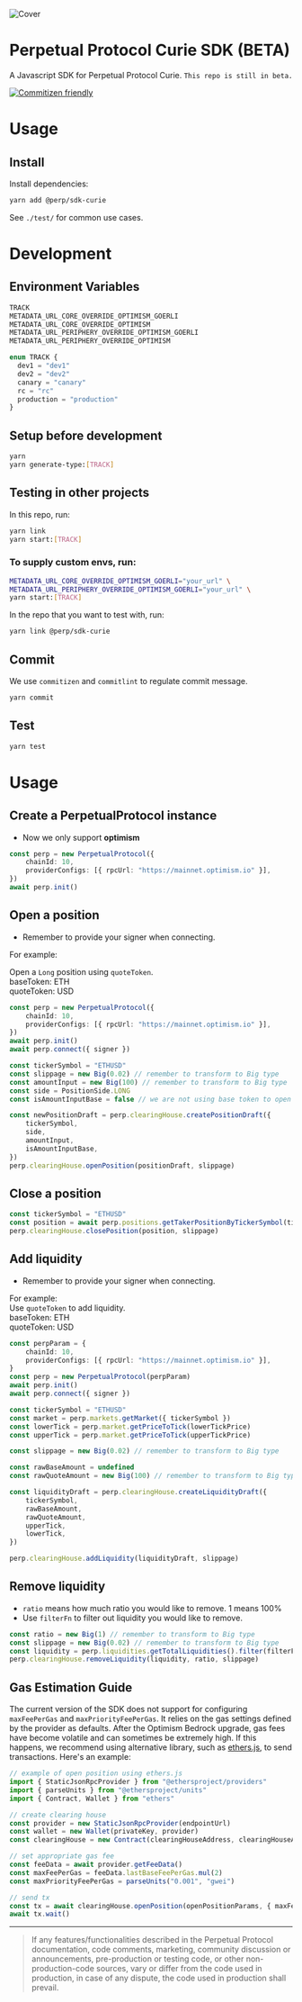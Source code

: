 ![Cover](https://user-images.githubusercontent.com/5022617/167766554-055c9785-00ec-4a5a-86ac-a4b3e1a42e76.png)

# Perpetual Protocol Curie SDK (BETA)

A Javascript SDK for Perpetual Protocol Curie.
`This repo is still in beta.`

[![Commitizen friendly](https://img.shields.io/badge/commitizen-friendly-brightgreen.svg)](http://commitizen.github.io/cz-cli/)

# Usage

## Install

Install dependencies:

```bash
yarn add @perp/sdk-curie
```

See `./test/` for common use cases.

# Development

## Environment Variables

```javascript
TRACK
METADATA_URL_CORE_OVERRIDE_OPTIMISM_GOERLI
METADATA_URL_CORE_OVERRIDE_OPTIMISM
METADATA_URL_PERIPHERY_OVERRIDE_OPTIMISM_GOERLI
METADATA_URL_PERIPHERY_OVERRIDE_OPTIMISM

enum TRACK {
  dev1 = "dev1"
  dev2 = "dev2"
  canary = "canary"
  rc = "rc"
  production = "production"
}
```

## Setup before development

```bash
yarn
yarn generate-type:[TRACK]
```

## Testing in other projects

In this repo, run:

```bash
yarn link
yarn start:[TRACK]
```

### To supply custom envs, run:

```bash
METADATA_URL_CORE_OVERRIDE_OPTIMISM_GOERLI="your_url" \
METADATA_URL_PERIPHERY_OVERRIDE_OPTIMISM_GOERLI="your_url" \
yarn start:[TRACK]
```

In the repo that you want to test with, run:

```bash
yarn link @perp/sdk-curie
```

##

## Commit

We use `commitizen` and `commitlint` to regulate commit message.

```bash
yarn commit
```

## Test

```bash
yarn test
```

# Usage

## Create a PerpetualProtocol instance

-   Now we only support **optimism**

```ts
const perp = new PerpetualProtocol({
    chainId: 10,
    providerConfigs: [{ rpcUrl: "https://mainnet.optimism.io" }],
})
await perp.init()
```

## Open a position

-   Remember to provide your signer when connecting.

For example:

Open a `Long` position using `quoteToken`. <br>
baseToken: ETH <br>
quoteToken: USD

```ts
const perp = new PerpetualProtocol({
    chainId: 10,
    providerConfigs: [{ rpcUrl: "https://mainnet.optimism.io" }],
})
await perp.init()
await perp.connect({ signer })
```

```ts
const tickerSymbol = "ETHUSD"
const slippage = new Big(0.02) // remember to transform to Big type
const amountInput = new Big(100) // remember to transform to Big type
const side = PositionSide.LONG
const isAmountInputBase = false // we are not using base token to open a long position here.

const newPositionDraft = perp.clearingHouse.createPositionDraft({
    tickerSymbol,
    side,
    amountInput,
    isAmountInputBase,
})
perp.clearingHouse.openPosition(positionDraft, slippage)
```

## Close a position

```ts
const tickerSymbol = "ETHUSD"
const position = await perp.positions.getTakerPositionByTickerSymbol(tickerSymbol)
perp.clearingHouse.closePosition(position, slippage)
```

## Add liquidity

-   Remember to provide your signer when connecting.

For example:<br />
Use `quoteToken` to add liquidity. <br />
baseToken: ETH <br />
quoteToken: USD

```ts
const perpParam = {
    chainId: 10,
    providerConfigs: [{ rpcUrl: "https://mainnet.optimism.io" }],
}
const perp = new PerpetualProtocol(perpParam)
await perp.init()
await perp.connect({ signer })
```

```ts
const tickerSymbol = "ETHUSD"
const market = perp.markets.getMarket({ tickerSymbol })
const lowerTick = perp.market.getPriceToTick(lowerTickPrice)
const upperTick = perp.market.getPriceToTick(upperTickPrice)

const slippage = new Big(0.02) // remember to transform to Big type

const rawBaseAmount = undefined
const rawQuoteAmount = new Big(100) // remember to transform to Big type

const liquidityDraft = perp.clearingHouse.createLiquidityDraft({
    tickerSymbol,
    rawBaseAmount,
    rawQuoteAmount,
    upperTick,
    lowerTick,
})

perp.clearingHouse.addLiquidity(liquidityDraft, slippage)
```

## Remove liquidity

-   `ratio` means how much ratio you would like to remove. 1 means 100%
-   Use `filterFn` to filter out liquidity you would like to remove.

```ts
const ratio = new Big(1) // remember to transform to Big type
const slippage = new Big(0.02) // remember to transform to Big type
const liquidity = perp.liquidities.getTotalLiquidities().filter(filterFn)
perp.clearingHouse.removeLiquidity(liquidity, ratio, slippage)
```

## Gas Estimation Guide

The current version of the SDK does not support for configuring `maxFeePerGas` and `maxPriorityFeePerGas`. It relies on the gas settings defined by the provider as defaults. After the Optimism Bedrock upgrade, gas fees have become volatile and can sometimes be extremely high. If this happens, we recommend using alternative library, such as [ethers.js](https://www.npmjs.com/package/ethers), to send transactions. Here's an example:

```ts
// example of open position using ethers.js
import { StaticJsonRpcProvider } from "@ethersproject/providers"
import { parseUnits } from "@ethersproject/units"
import { Contract, Wallet } from "ethers"

// create clearing house
const provider = new StaticJsonRpcProvider(endpointUrl)
const wallet = new Wallet(privateKey, provider)
const clearingHouse = new Contract(clearingHouseAddress, clearingHouseAbi, wallet)

// set appropriate gas fee
const feeData = await provider.getFeeData()
const maxFeePerGas = feeData.lastBaseFeePerGas.mul(2)
const maxPriorityFeePerGas = parseUnits("0.001", "gwei")

// send tx
const tx = await clearingHouse.openPosition(openPositionParams, { maxFeePerGas, maxPriorityFeePerGas })
await tx.wait()
```

---

> If any features/functionalities described in the Perpetual Protocol documentation, code comments, marketing, community discussion or announcements, pre-production or testing code, or other non-production-code sources, vary or differ from the code used in production, in case of any dispute, the code used in production shall prevail.
